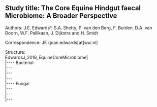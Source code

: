 
Study title: The Core Equine Hindgut faecal Microbiome: A Broader Perspective  
---------------------------------------------------------------------------------

Authors: J.E. Edwards*, S.A. Shetty, P. van den Berg, F. Burden, D.A. van Doorn, W.F. Pellikaan, J. Dijkstra and H. Smidt  

Correspondence: JE (joan.edwards[at]wur.nl)   

Structure:  
EdwardsJ_2019_EquineCoreMicrobiome|  
                             |---- Bacterial  
                                   |---  
                                   |---  
                                   |---  
                             |---- Fungal  
                                   |---  
                                   |---  
                                   |---  
